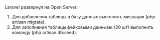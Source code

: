 Laravel развернул на Open Server.
1. Для добавления таблицы в базу данных выполнить миграции (php artisan migrate).
2. Для заполнения таблицы фейковыми данными (20 шт) выполнить команду (php artisan db:seed).
